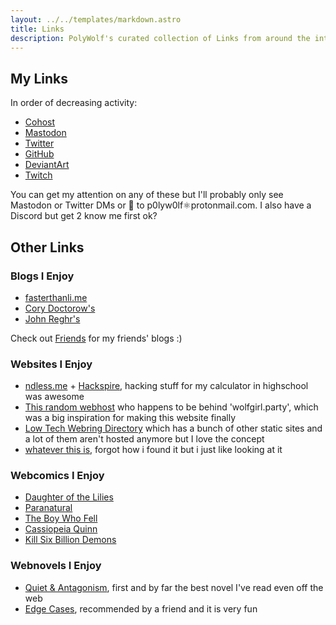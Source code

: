 ```yaml
---
layout: ../../templates/markdown.astro
title: Links
description: PolyWolf's curated collection of Links from around the internet
---
```


## My Links
In order of decreasing activity:

* [Cohost](https://cohost.org/PolyWolf)
* [Mastodon](https://social.treehouse.systems/@PolyWolf)
* [Twitter](https://twitter.com/p0lyw0lf)
* [GitHub](https://github.com/p0lyw0lf)
* [DeviantArt](https://deviantart.com/p0lyw0lf)
* [Twitch](https://twitch.tv/p0lyw0lf)

You can get my attention on any of these but I'll probably only see Mastodon or Twitter DMs or 📧 to p0lyw0lf⚛️protonmail.com. I also have a Discord but get 2 know me first ok?

## Other Links

### Blogs I Enjoy

* [fasterthanli.me](https://fasterthanli.me/)
* [Cory Doctorow's](https://pluralistic.net/)
* [John Reghr's](https://blog.regehr.org/)

Check out [Friends](/friends/) for my friends' blogs :)

### Websites I Enjoy

* [ndless.me](http://ndless.me/) + [Hackspire](https://hackspire.org/index.php?title=Main_Page), hacking stuff for my calculator in highschool was awesome
* [This random webhost](https://owo.codes/) who happens to be behind 'wolfgirl.party', which was a big inspiration for making this website finally
* [Low Tech Webring Directory](https://emreed.net/LowTech_Directory.html) which has a bunch of other static sites and a lot of them aren't hosted anymore but I love the concept
* [whatever this is](https://syntacticsugarglider.com/), forgot how i found it but i just like looking at it

### Webcomics I Enjoy

* [Daughter of the Lilies](https://www.daughterofthelilies.com/dotl/part-1-a-girl-with-no-face)
* [Paranatural](https://www.paranatural.net/comic/chapter-1)
* [The Boy Who Fell](https://www.boywhofell.com/comic/ch00p00)
* [Cassiopeia Quinn](https://www.cassiopeiaquinn.com/comic/the-prize-cover)
* [Kill Six Billion Demons](https://killsixbilliondemons.com/comic/kill-six-billion-demons-chapter-1/)

### Webnovels I Enjoy

* [Quiet & Antagonism](https://quietandantagonism.com/), first and by far the best novel I've read even off the web
* [Edge Cases](https://royalroad.com/fiction/52639/edge-cases), recommended by a friend and it is very fun
